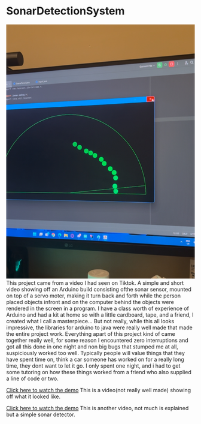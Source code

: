 ﻿# SonarDetectionSystem
 ![Alt text](media/image.PNG)
This project came from a video I had seen on Tiktok. A simple and short video showing off an Arduino build consisting ofthe sonar sensor, mounted on top of a servo moter, making it turn back and forth while the person placed objects infront and on the computer behind the objects were rendered in the screen in a program. I have a class worth of experience of Arduino and had a kit at home so with a little cardboard, tape, and a friend, I created what I call a masterpiece... But not really, while this all looks impressive, the libraries for arduino to java were really well made that made the entire project work. Everything apart of this project kind of came together really well, for some reason I encountered zero interruptions and got all this done in one night and non big bugs that stumped me at all, suspiciously worked too well. Typically people will value things that they have spent time on, think a car someone has worked on for a really long time, they dont want to let it go. I only spent one night, and i had to get some tutoring on how these things worked from a friend who also supplied a line of code or two.

[Click here to watch the demo](media/demo1.MOV)
This is a video(not really well made) showing off what it looked like.

[Click here to watch the demo](media/demo2.MOV)
This is another video, not much is explained but a simple sonar detector.
